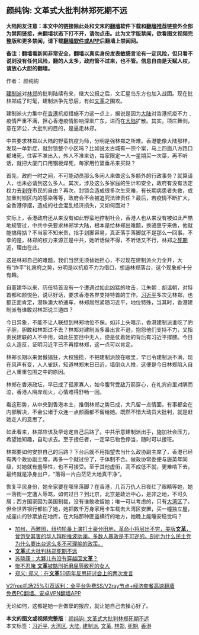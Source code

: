  <h2>颜纯钩: 文革式大批判林郑死期不远</h2> <p class="notice"><b>大陆网友注意：本文中的链接除此处和文末的<a href="https://github.com/bannedbook/fanqiang" >翻墙</a>软件下载和<a href="https://github.com/killgcd/justmysocks/blob/master/README.md">翻墙推荐</a>链接外全部为禁网链接，未翻墙状态下打不开，请勿点击。此为文字版禁闻，欲看图文视频完整版和更多禁闻，请下载<a href="https://github.com/bannedbook/fanqiang">翻墙软件或APP</a>后翻墙上禁闻网。</p><p>备注：翻墙看新闻非常安全，翻墙以真实身份发表敏感言论有一定风险，但只看不说则没有任何风险，翻的人太多，政府管不过来，也不管。信息自由是天赋人权，请放心大胆的翻墙。</b></p>  <div class="entry"> <p>作者： 颜纯钩</p> <p id="conimg"><a href="https://www.bannedbook.org/bnews/tag/%e5%bb%ba%e5%88%b6%e6%b4%be/" class="st_tag internal_tag" rel="tag" title="标签 建制派 下的日志">建制派</a>对<a href="https://www.bannedbook.org/bnews/tag/%E6%9E%97%E9%83%91/" class="st_tag internal_tag" rel="tag" title="标签 林郑 下的日志">林郑</a>的批判陆续有来，继大公报之后，文汇星岛东方也加入战团。现在批林郑成了时髦，建制派争先恐后，有如<a href="https://www.bannedbook.org/bnews/tag/%e6%96%87%e9%9d%a9/" class="st_tag internal_tag" rel="tag" title="标签 文革 下的日志">文革</a>之围攻。</p> <p>建制派火力集中在<a href="https://www.bannedbook.org/bnews/tag/%e9%a6%99%e6%b8%af/" class="st_tag internal_tag" rel="tag" title="标签 香港 下的日志">香港</a>抗疫措施不力这一点上，据说是因为<span class='wp_keywordlink_affiliate'><a href="https://www.bannedbook.org/" title="大陆" target="_blank">大陆</a></span>对香港抗疫不力﹑疫情严重不满，担心香港疫情影响深圳广东，进而在<a href="https://www.bannedbook.org/bnews/tag/%e5%a4%a7%e9%99%86/" class="st_tag internal_tag" rel="tag" title="标签 大陆 下的日志">大陆</a>扩散。其实，项庄舞剑，意在沛公，大批判的目的，是逼走林郑。</p> <p>中共要求林郑以大陆的野蛮抗疫为师，分明是强林郑之所难。香港能像大陆那样，发现一单新症，就封锁整个小区吗？比如说太古城有一宗个案，马上四面八方路口都堵死，住客不准出入，外人不准来访，每家限定一人一星期买一次菜，再不听话，就把大厦门口用钢板焊死，每家用竹篮垂吊来买餸？</p>  <p>首先，政府一时之间，不可能动员那么多闲人来做这么多额外的行政事务？就算请人，也未必请到这么多人。其次，涉及这么多家庭的生计和安全，政府有没有法定权力去<span class='wp_keywordlink'><a href="https://www.bannedbook.org/forum2/topic21.html" title="《剥夺》 黄建民 著" target="_blank">剥夺</a></span>市民的自由？再次，封锁会造成很多次生灾难，有长期病患者失救，或加重封锁区内的感染等等，政府会不会被追究法律责任？最后，若疫情不断扩大，全香港停摆，造成的社会混乱经济损失，又如何面对？</p> <p>实际上，香港政府还从来没有如此野蛮地控制社会，香港人也从来没有被如此严酷地规管过，中共中央要求林郑学大陆，根本是给林郑出难题，换骆惠宁来做，他就能搞得掂？不当家不知米贵，指手划脚容易，真正落手落脚就不是那么一回事。不幸的是，林郑的权力来源正是中共，她听话做不得，不听话又不行，林郑之<a href="https://www.bannedbook.org/bnews/tag/%E6%AD%BB%E6%9C%9F/" class="st_tag internal_tag" rel="tag" title="标签 死期 下的日志">死期</a>近，理由在此。</p> <p>这是林郑自己的难题，我们当然无须替她担心，不过现在建制派火力全开，大有“炸平”礼宾府之势，分明是以抗疫不力为借口，想逼林郑落台，这个现象却十分有趣。</p> <p>自董建华以来，历任特首没有一个遭遇过如此凶猛的攻击，江朱朝﹑胡温朝，对特首都和颜悦色，说尽好话，要求香港各界支持特首的工作。<a href="https://www.bannedbook.org/bnews/tag/%e4%b9%a0%e8%bf%91%e5%b9%b3/" class="st_tag internal_tag" rel="tag" title="标签 习近平 下的日志">习近平</a>多次见林郑，也都正面肯定，港珠澳大桥通车，林郑居然紧随习近平，地位特殊，当其时，香港建制派有谁敢对林郑说三道四？</p>  <p>今日异象，不能不让人联想到林郑地位不保。如非上头暗示，香港建制派谁吃了豹子胆，胆敢和林郑过不去？林郑对建制派多番出言不逊，抱怨他们支持不力，又指责民建联的人不中用，如此狂妄目中无人，便是仗着她的背后有习近平撑腰。今日众人造反，证明习近平已不再撑林郑，这一点可以肯定。</p> <p>林郑长期以来倨傲猖狂，大权独揽，不把建制派放在眼里，早已令建制派不满，现在风声有变，人人雀跃，知道林郑末日已近，墙倒众人推，这便是今日林郑陷入自己人重重包围之中的原因。</p> <p>林郑在香港政坛，早已成了孤家寡人，如今腹背受敌万箭穿心，在礼宾府里对隅而泣，香港人隔岸观火，心情难得舒畅一回。</p> <p>看这形势，从中央到香港本土，推倒林郑之势已成，大凡留一点情面，有事都会在内部解决，不会公诸于众连一点颜面都不留给她。既然不惜大动员大批判，就是赶她走人的意思了。</p>  <p>如此看来，林郑应该及早谂定自己后路了。中共示意建制派出手，施加社会压力，希望她知趣，自动求去。至于接任者，一定早已物色停当，随时可以接班。</p> <p>林郑要如何安排自己的后路？下台后就不用指望去当什么政协副主席了，香港已经有两个政协副主席，再多一个就过份了，于体制不合。做政协常委便与唐英年同级，对她就有羞辱性，也不可接受。至于其他虚衔，高不成低不就，更难啃下去，最终就是净身出户，“落得一片白茫茫大地真干净”。</p> <p>恢复平民身份，她全家要在哪里落脚？在香港，几百万仇人日夜红了眼睛等她，她一落街一定遭人辱骂，如何过日？到北京，北京是政治中心，是非之地，不可久居；西方国家因为美国制裁，没有谁敢收留她；唯一可以考虑的，只有<a href="https://www.bannedbook.org/bnews/tag/%E5%A4%A7%E6%B9%BE%E5%8C%BA/" class="st_tag internal_tag" rel="tag" title="标签 大湾区 下的日志">大湾区</a>了。但全世界银行都怕了她，她把数千万身家用卡车载去大湾区安置，买一幢独立屋，成座山的钞票放在地库，在大陆那种匪盗横行的地方，她晚上能睡安稳觉吗？</p> <ul class='op-related-articles' title='相关阅读'> <li><a href='https://www.bannedbook.org/bnews/bannedvideo/20201219/1450815.html' target='_blank'>加州，西雅图，纽约轮番上演打土豪分田地，革命小将层出不穷，美版<b>文革</b>，曾饱受其害的华人拜粉推波助澜。多数人暴政是不可逆的。剖析为什么民主党为什么要出台这么多不可理喻的政策。</a></li> <li><a href='https://www.bannedbook.org/bnews/ssgc/20201218/1450548.html' target='_blank'><b>文革</b>式大批判林郑死期不远</a></li> <li><a href='https://www.bannedbook.org/bnews/baitai/20201218/1449951.html' target='_blank'>苏晓康：大夥儿有没有穿越回<b>文革</b>？</a></li> <li><a href='https://www.bannedbook.org/bnews/lifebaike/20201217/1449482.html' target='_blank'>惨不忍睹 <b>文革</b>被酷刑折磨屈辱致死的女人</a></li> <li><a href='https://www.bannedbook.org/bnews/ssgc/20160517/1446755.html' target='_blank'>郑义: 郑义：在<b>文革</b>50周年反思研讨会上的两次发言</a></li> </ul> <p class="texttj"> <a href="https://www.bannedbook.org/forum23/topic22702.html" target="_blank">V2free机场25%引荐返利：全平台免费SS/V2ray节点+经济套餐高速翻墙</a><br/> <a href="https://github.com/bannedbook/fanqiang/wiki/%E7%A6%81%E9%97%BB%E7%BD%91%E5%AE%89%E5%8D%93%E7%BF%BB%E5%A2%99%E6%96%B0%E9%97%BBAPP" target="_blank">免费PC翻墙、安卓VPN翻墙APP</a></p><p>无论如何，这都是她一世做孽的报应，就让她自己去操心好了。</p> <a name='sharetosocial'></a>       <div><b>本文的图文或视频完整版</b>：<a href='https://www.bannedbook.org/bnews/comments/20201219/1450842.html'>颜纯钩: 文革式大批判林郑死期不远</a></div>  </div><!--END ENTRY--> <div class="postfooter"> <div>本文标签：<a href="https://www.bannedbook.org/bnews/tag/%e4%b9%a0%e8%bf%91%e5%b9%b3/" rel="tag">习近平</a>, <a href="https://www.bannedbook.org/bnews/tag/%E5%A4%A7%E6%B9%BE%E5%8C%BA/" rel="tag">大湾区</a>, <a href="https://www.bannedbook.org/bnews/tag/%e5%a4%a7%e9%99%86/" rel="tag">大陆</a>, <a href="https://www.bannedbook.org/bnews/tag/%e5%bb%ba%e5%88%b6%e6%b4%be/" rel="tag">建制派</a>, <a href="https://www.bannedbook.org/bnews/tag/%e6%96%87%e9%9d%a9/" rel="tag">文革</a>, <a href="https://www.bannedbook.org/bnews/tag/%E6%9E%97%E9%83%91/" rel="tag">林郑</a>, <a href="https://www.bannedbook.org/bnews/tag/%E6%AD%BB%E6%9C%9F/" rel="tag">死期</a>, <a href="https://www.bannedbook.org/bnews/tag/%e9%a6%99%e6%b8%af/" rel="tag">香港</a></div>  </div><!--END POSTFOOTER--> 